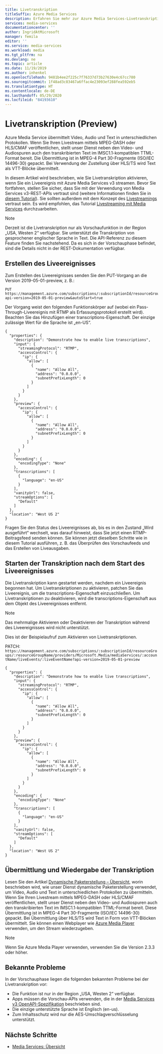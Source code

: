 ```yaml
---
title: Livetranskription
titleSuffix: Azure Media Services
description: Erfahren Sie mehr zur Azure Media Services-Livetranskription.
services: media-services
documentationcenter: ''
author: IngridAtMicrosoft
manager: femila
editor: ''
ms.service: media-services
ms.workload: media
ms.tgt_pltfrm: na
ms.devlang: ne
ms.topic: article
ms.date: 11/19/2019
ms.author: inhenkel
ms.openlocfilehash: 9481b4ee2f225c7f76337d73b27630e4c67cc780
ms.sourcegitcommit: 1f48ad3c83467a6ffac4e23093ef288fea592eb5
ms.translationtype: HT
ms.contentlocale: de-DE
ms.lasthandoff: 05/29/2020
ms.locfileid: "84193610"
---
```

# <a name="live-transcription-preview"></a>Livetranskription (Preview)

Azure Media Service übermittelt Video, Audio und Text in unterschiedlichen Protokollen. Wenn Sie Ihren Livestream mittels MPEG-DASH oder HLS/CMAF veröffentlichen, stellt unser Dienst neben den Video- und Audiospuren auch den transkribierten Text im IMSC1.1-kompatiblen TTML-Format bereit. Die Übermittlung ist in MPEG-4 Part 30-Fragmente (ISO/IEC 14496-30) gepackt. Bei Verwendung der Zustellung über HLS/TS wird Text als VTT-Blöcke übermittelt.

In diesem Artikel wird beschrieben, wie Sie Livetranskription aktivieren, wenn Sie ein Liveereignis mit Azure Media Services v3 streamen. Bevor Sie fortfahren, stellen Sie sicher, dass Sie mit der Verwendung von Media Services v3-REST-APIs vertraut sind (weitere Informationen finden Sie in [diesem Tutorial](stream-files-tutorial-with-rest.md)). Sie sollten außerdem mit dem Konzept des [Livestreamings](live-streaming-overview.md) vertraut sein. Es wird empfohlen, das Tutorial [Livestreaming mit Media Services](stream-live-tutorial-with-api.md) durchzuarbeiten.

> [!NOTE]
> Derzeit ist die Livetranskription nur als Vorschaufunktion in der Region „USA, Westen 2“ verfügbar. Sie unterstützt die Transkription von gesprochener englischer Sprache in Text. Die API-Referenz zu diesem Feature finden Sie nachstehend. Da es sich in der Vorschauphase befindet, sind die Details nicht in der REST-Dokumentation verfügbar.

## <a name="creating-the-live-event"></a>Erstellen des Liveereignisses

Zum Erstellen des Liveereignisses senden Sie den PUT-Vorgang an die Version 2019-05-01-preview, z. B.:

```
PUT https://management.azure.com/subscriptions/:subscriptionId/resourceGroups/:resourceGroupName/providers/Microsoft.Media/mediaServices/:accountName/liveEvents/:liveEventName?api-version=2019-05-01-preview&autoStart=true 
```

Der Vorgang weist den folgenden Funktionskörper auf (wobei ein Pass-Through-Liveereignis mit RTMP als Erfassungsprotokoll erstellt wird). Beachten Sie das Hinzufügen einer transcriptions-Eigenschaft. Der einzige zulässige Wert für die Sprache ist „en-US“.

```
{
  "properties": {
    "description": "Demonstrate how to enable live transcriptions",
    "input": {
      "streamingProtocol": "RTMP",
      "accessControl": {
        "ip": {
          "allow": [
            {
              "name": "Allow All",
              "address": "0.0.0.0",
              "subnetPrefixLength": 0
            }
          ]
        }
      }
    },
    "preview": {
      "accessControl": {
        "ip": {
          "allow": [
            {
              "name": "Allow All",
              "address": "0.0.0.0",
              "subnetPrefixLength": 0
            }
          ]
        }
      }
    },
    "encoding": {
      "encodingType": "None"
    },
    "transcriptions": [
      {
        "language": "en-US"
      }
    ],
    "vanityUrl": false,
    "streamOptions": [
      "Default"
    ]
  },
  "location": "West US 2"
}
```

Fragen Sie den Status des Liveereignisses ab, bis es in den Zustand „Wird ausgeführt“ wechselt, was darauf hinweist, dass Sie jetzt einen RTMP-Beitragsfeed senden können. Sie können jetzt dieselben Schritte wie in diesem Tutorial ausführen, z. B. das Überprüfen des Vorschaufeeds und das Erstellen von Liveausgaben.

## <a name="start-transcription-after-live-event-has-started"></a>Starten der Transkription nach dem Start des Liveereignisses

Die Livetranskription kann gestartet werden, nachdem ein Liveereignis begonnen hat. Um Livetranskriptionen zu aktivieren, patchen Sie das Liveereignis, um die transcriptions-Eigenschaft einzuschließen. Um Livetranskriptionen zu deaktivieren, wird die transcriptions-Eigenschaft aus dem Objekt des Liveereignisses entfernt.

> [!NOTE]
> Das mehrmalige Aktivieren oder Deaktivieren der Transkription während des Liveereignisses wird nicht unterstützt.

Dies ist der Beispielaufruf zum Aktivieren von Livetranskriptionen.

PATCH: ```https://management.azure.com/subscriptions/:subscriptionId/resourceGroups/:resourceGroupName/providers/Microsoft.Media/mediaServices/:accountName/liveEvents/:liveEventName?api-version=2019-05-01-preview```

```
{
  "properties": {
    "description": "Demonstrate how to enable live transcriptions", 
    "input": {
      "streamingProtocol": "RTMP",
      "accessControl": {
        "ip": {
          "allow": [
            {
              "name": "Allow All",
              "address": "0.0.0.0",
              "subnetPrefixLength": 0
            }
          ]
        }
      }
    },
    "preview": {
      "accessControl": {
        "ip": {
          "allow": [
            {
              "name": "Allow All",
              "address": "0.0.0.0",
              "subnetPrefixLength": 0
            }
          ]
        }
      }
    },
    "encoding": {
      "encodingType": "None"
    },
    "transcriptions": [
      {
        "language": "en-US"
      }
    ],
    "vanityUrl": false,
    "streamOptions": [
      "Default"
    ]
  },
  "location": "West US 2"
}
```

## <a name="transcription-delivery-and-playback"></a>Übermittlung und Wiedergabe der Transkription

Lesen Sie den Artikel [Dynamische Paketerstellung – Übersicht](dynamic-packaging-overview.md#to-prepare-your-source-files-for-delivery), worin beschrieben wird, wie unser Dienst dynamische Paketerstellung verwendet, um Video, Audio und Text in unterschiedlichen Protokollen zu übermitteln. Wenn Sie Ihren Livestream mittels MPEG-DASH oder HLS/CMAF veröffentlichen, stellt unser Dienst neben den Video- und Audiospuren auch den transkribierten Text im IMSC1.1-kompatiblen TTML-Format bereit. Diese Übermittlung ist in MPEG-4 Part 30-Fragmente (ISO/IEC 14496-30) gepackt. Bei Übermittlung über HLS/TS wird Text in Form von VTT-Blöcken übermittelt. Sie können einen Webplayer wie [Azure Media Player](use-azure-media-player.md) verwenden, um den Stream wiederzugeben.  

> [!NOTE]
> Wenn Sie Azure Media Player verwenden, verwenden Sie die Version 2.3.3 oder höher.

## <a name="known-issues"></a>Bekannte Probleme

In der Vorschauphase liegen die folgenden bekannten Probleme bei der Livetranskription vor:

* Die Funktion ist nur in der Region „USA, Westen 2“ verfügbar.
* Apps müssen die Vorschau-APIs verwenden, die in der [Media Services v3 OpenAPI-Spezifikation](https://github.com/Azure/azure-rest-api-specs/blob/master/specification/mediaservices/resource-manager/Microsoft.Media/preview/2019-05-01-preview/streamingservice.json) beschrieben sind.
* Die einzige unterstützte Sprache ist Englisch (en-us).
* Zum Inhaltsschutz wird nur die AES-Umschlagverschlüsselung unterstützt.

## <a name="next-steps"></a>Nächste Schritte

* [Media Services: Übersicht](media-services-overview.md)
